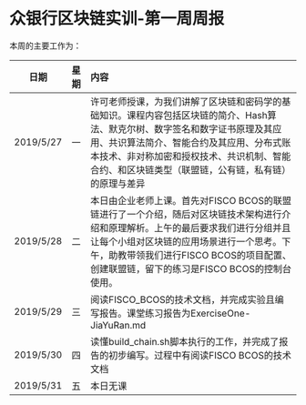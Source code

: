 # 众银行区块链实训-第一周周报
本周的主要工作为：

日期|     星期     | 内容
:-:|:---:|:-
2019/5/27|一|许可老师授课，为我们讲解了区块链和密码学的基础知识。课程内容包括区块链的简介、Hash算法、默克尔树、数字签名和数字证书原理及其应用、共识算法简介、智能合约及其应用、分布式账本技术、非对称加密和授权技术、共识机制、智能合约、和区块链类型（联盟链，公有链，私有链）的原理与差异
2019/5/28|二|本日由企业老师上课。首先对FISCO BCOS的联盟链进行了一个介绍，随后对区块链技术架构进行介绍和原理解析。上午的最后要求我们进行分组并且让每个小组对区块链的应用场景进行一个思考。下午，助教带领我们进行FISCO BCOS的项目配置、创建联盟链，留下的练习是FISCO BCOS的控制台使用。
2019/5/29|三|阅读FISCO_BCOS的技术文档，并完成实验且编写报告。课堂练习报告为ExerciseOne-JiaYuRan.md
2019/5/30|四|读懂build_chain.sh脚本执行的工作，并完成了报告的初步编写。过程中有阅读FISCO BCOS的技术文档
2019/5/31|五|本日无课



